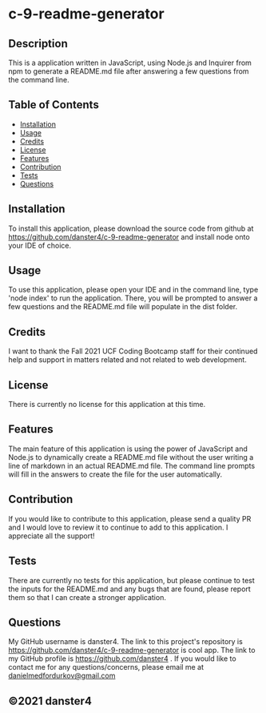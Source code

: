 # c-9-readme-generator

  ## Description
  
  This is a application written in JavaScript, using Node.js and Inquirer from npm to generate a README.md file after answering a few questions from the command line.

  ## Table of Contents
  * [Installation](#installation)
  * [Usage](#usage)
  * [Credits](#credits)
  * [License](#license)
  * [Features](#features)
  * [Contribution](#contribution)
  * [Tests](#tests)
  * [Questions](#questions)
  
  ## Installation
  To install this application, please download the source code from github at https://github.com/danster4/c-9-readme-generator and install node onto your IDE of choice.

  ## Usage
  To use this application, please open your IDE and in the command line, type 'node index' to run the application. There, you will be prompted to answer a few questions and the README.md file will populate in the dist folder.

  ## Credits
  I want to thank the Fall 2021 UCF Coding Bootcamp staff for their continued help and support in matters related and not related to web development.
  
  ## License
  There is currently no license for this application at this time.

  ## Features
  The main feature of this application is using the power of JavaScript and Node.js to dynamically create a README.md file without the user writing a line of markdown in an actual README.md file. The command line prompts will fill in the answers to create the file for the user automatically.

  ## Contribution
  If you would like to contribute to this application, please send a quality PR and I would love to review it to continue to add to this application. I appreciate all the support!

  ## Tests
  There are currently no tests for this application, but please continue to test the inputs for the README.md and any bugs that are found, please report them so that I can create a stronger application.
  
  ## Questions
  
  My GitHub username is danster4. The link to this project's repository is https://github.com/danster4/c-9-readme-generator is cool app. The link to my GitHub profile is https://github.com/danster4 .
  If you would like to contact me for any questions/concerns, please email me at danielmedfordurkov@gmail.com 

  ## ©️2021 danster4
